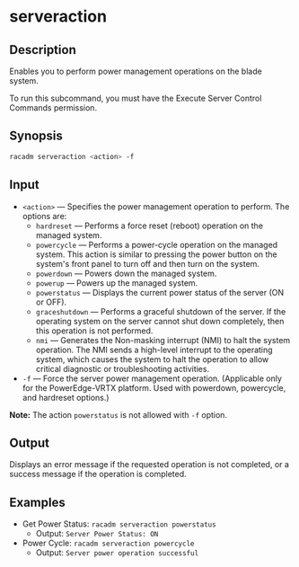 # serveraction

## Description

Enables you to perform power management operations on the blade system.

To run this subcommand, you must have the Execute Server Control Commands permission.

## Synopsis

```bash
racadm serveraction <action> -f
```

## Input

- `<action>` — Specifies the power management operation to perform. The options are:
  - `hardreset` — Performs a force reset (reboot) operation on the managed system.
  - `powercycle` — Performs a power-cycle operation on the managed system. This action is similar to pressing the power button on the system's front panel to turn off and then turn on the system.
  - `powerdown` — Powers down the managed system.
  - `powerup` — Powers up the managed system.
  - `powerstatus` — Displays the current power status of the server (ON or OFF).
  - `graceshutdown` — Performs a graceful shutdown of the server. If the operating system on the server cannot shut down completely, then this operation is not performed.
  - `nmi` — Generates the Non-masking interrupt (NMI) to halt the system operation. The NMI sends a high-level interrupt to the operating system, which causes the system to halt the operation to allow critical diagnostic or troubleshooting activities.
- `-f` — Force the server power management operation. (Applicable only for the PowerEdge-VRTX platform. Used with powerdown, powercycle, and hardreset options.)

**Note:** The action `powerstatus` is not allowed with `-f` option.

## Output

Displays an error message if the requested operation is not completed, or a success message if the operation is completed.

## Examples

- Get Power Status: `racadm serveraction powerstatus`
  - Output: `Server Power Status: ON`
- Power Cycle: `racadm serveraction powercycle`
  - Output: `Server power operation successful`